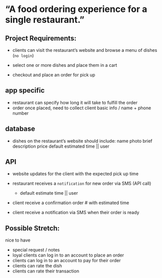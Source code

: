 # “A food ordering experience for a single restaurant.”


## Project Requirements:

- clients can visit the restaurant’s website and browse a menu of dishes (`no login`)

- select one or more dishes and place them in a cart

- checkout and place an order for pick up

## app specific
- restaurant can specify how long it will take to fulfill  the order
- order once placed, need to collect client basic info / name + phone number
 
## database
- dishes on the restaurant’s website should include:
  name
  photo
  brief description
  price
  default estimated time || user

## API 
- website updates for the client with the expected pick up time
- restaurant receives a `notification` for new order via SMS (API call)
  - default estimate time || user

- client receive a confirmation order # with estimated time
- client receive a notification via SMS when their order is ready
           

## Possible Stretch:

nice to have 
- special request  / notes
- loyal clients can log in to an account to place an order
- clients can log in to an account to pay for their order
- clients can rate the dish
- clients can rate their transaction

